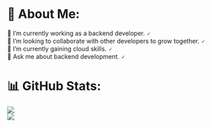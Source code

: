 # 💫 About Me:

🔭 I’m currently working as a backend developer. 🗸<br>
👯 I’m looking to collaborate with other developers to grow together. 🗸<br>
🌱 I’m currently gaining cloud skills. 🗸<br>
💬 Ask me about backend development. 🗸

# 📊 GitHub Stats:

![](https://github-readme-streak-stats.herokuapp.com/?user=lambda-mena&theme=gotham&hide_border=true)<br/>
[![](https://visitcount.itsvg.in/api?id=lambda-mena&icon=0&color=0)](https://visitcount.itsvg.in)

<!-- Proudly created with GPRM ( https://gprm.itsvg.in ) -->
